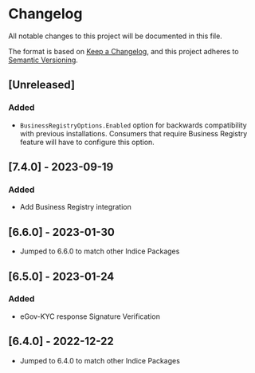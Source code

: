 # Changelog

All notable changes to this project will be documented in this file.

The format is based on [Keep a Changelog](https://keepachangelog.com/en/1.0.0/),
and this project adheres to [Semantic Versioning](https://semver.org/spec/v2.0.0.html).

<!-- ## [Unreleased] -->

## [Unreleased] 
### Added
- `BusinessRegistryOptions.Enabled` option for backwards compatibility with previous installations. Consumers that require Business Registry feature will have to configure this option.

## [7.4.0] - 2023-09-19
### Added
- Add Business Registry integration

## [6.6.0] - 2023-01-30
- Jumped to 6.6.0 to match other Indice Packages

## [6.5.0] - 2023-01-24
### Added
- eGov-KYC response Signature Verification

## [6.4.0] - 2022-12-22
- Jumped to 6.4.0 to match other Indice Packages
